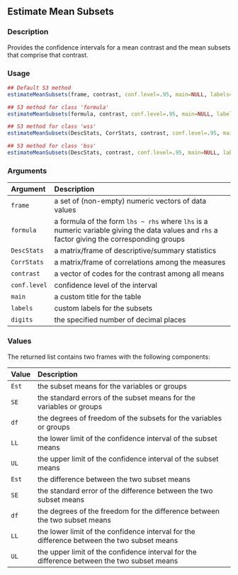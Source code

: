 ## Estimate Mean Subsets

### Description

Provides the confidence intervals for a mean contrast and the mean subsets that comprise that contrast.

### Usage

```r
## Default S3 method
estimateMeanSubsets(frame, contrast, conf.level=.95, main=NULL, labels=NULL, digits=3)

## S3 method for class 'formula'
estimateMeanSubsets(formula, contrast, conf.level=.95, main=NULL, labels=NULL, digits=3)

## S3 method for class 'wss'
estimateMeanSubsets(DescStats, CorrStats, contrast, conf.level=.95, main=NULL, labels=NULL, digits=3)

## S3 method for class 'bss'
estimateMeanSubsets(DescStats, contrast, conf.level=.95, main=NULL, labels=NULL, digits=3)
```

### Arguments

Argument | Description
:-- | :--
```frame``` | a set of (non-empty) numeric vectors of data values
```formula``` | a formula of the form `lhs ~ rhs` where `lhs` is a numeric variable giving the data values and `rhs` a factor giving the corresponding groups
```DescStats```  | a matrix/frame of descriptive/summary statistics
```CorrStats``` | a matrix/frame of correlations among the measures
```contrast``` | a vector of codes for the contrast among all means
```conf.level``` | confidence level of the interval
```main``` | a custom title for the table
```labels``` | custom labels for the subsets
```digits``` | the specified number of decimal places

### Values

The returned list contains two frames with the following components:

Value | Description
:-- | :--
```Est``` | the subset means for the variables or groups
```SE``` | the standard errors of the subset means for the variables or groups
```df``` | the degrees of freedom of the subsets for the variables or groups
```LL``` | the lower limit of the confidence interval of the subset means
```UL``` | the upper limit of the confidence interval of the subset means
```Est``` | the difference between the two subset means
```SE``` | the standard error of the difference between the two subset means
```df``` | the degrees of the freedom for the difference between the two subset means
```LL``` | the lower limit of the confidence interval for the difference between the two subset means
```UL``` | the upper limit of the confidence interval for the difference between the two subset means